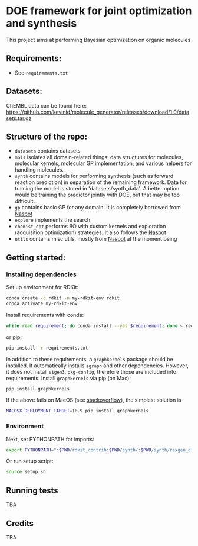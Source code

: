 # DOE framework for joint optimization and synthesis

This project aims at performing Bayesian optimization on organic molecules 

## Requirements:

* See `requirements.txt`

## Datasets:

ChEMBL data can be found here: https://github.com/kevinid/molecule_generator/releases/download/1.0/datasets.tar.gz

## Structure of the repo:

* `datasets` contains datasets
* `mols` isolates all domain-related things: data structures for molecules, molecular kernels, molecular GP implementation, and various helpers for handling molecules.
* `synth` contains models for performing synthesis (such as forward reaction prediction) in separation of the remaining framework. Data for training the model is stored in 'datasets/synth_data'. A better option would be training the predictor jointly with DOE, but that may be too difficult.
* `gp` contains basic GP for any domain. It is completely borrowed from [Nasbot](https://github.com/kirthevasank/nasbot)
* `explore` implements the search
* `chemist_opt` performs BO with custom kernels and exploration (acquisition optimization) strategies. It also follows the [Nasbot](https://github.com/kirthevasank/nasbot "Nasbot")
* `utils` contains misc utils, mostly from [Nasbot](https://github.com/kirthevasank/nasbot) at the moment being

## Getting started:

### Installing dependencies

Set up environment for RDKit:

```bash
conda create -c rdkit -n my-rdkit-env rdkit
conda activate my-rdkit-env
```

Install requirements with conda:

```bash
while read requirement; do conda install --yes $requirement; done < requirements.txt
```

or pip:

```bash
pip install -r requirements.txt
```

In addition to these requirements, a `graphkernels` package should be installed. It automatically installs `igraph` and other dependencies. However, it does not install `eigen3`, `pkg-config`, therefore those are included into requirements. Install `graphkernels` via pip (on Mac):

```bash
pip install graphkernels
```

If the above fails on MacOS (see [stackoverflow](https://stackoverflow.com/questions/16229297/why-is-the-c-standard-library-not-working)), the simplest solution is

```bash
MACOSX_DEPLOYMENT_TARGET=10.9 pip install graphkernels
```

### Environment

Next, set PYTHONPATH for imports:

```bash
export PYTHONPATH=":$PWD/rdkit_contrib:$PWD/synth/:$PWD/synth/rexgen_direct"
```

Or run setup script:

```bash
source setup.sh 
```

## Running tests

TBA

## Credits

TBA

